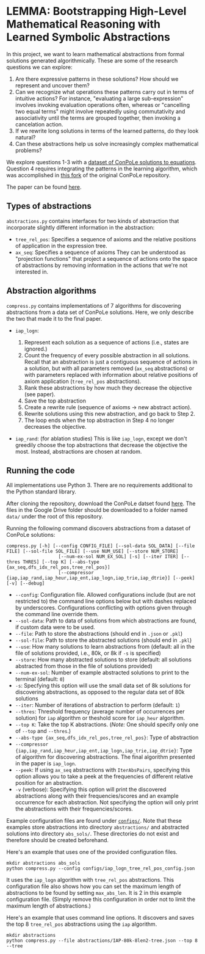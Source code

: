 # LEMMA: Bootstrapping High-Level Mathematical Reasoning with Learned Symbolic Abstractions

In this project, we want to learn mathematical abstractions from formal solutions generated algorithmically. These are some of the research questions we can explore:

1. Are there expressive patterns in these solutions? How should we represent and uncover them?
2. Can we recognize what operations these patterns carry out in terms of intuitive actions? For instance, "evaluating a large sub-expression" involves invoking evaluation operations often, whereas or "cancelling two equal terms" might involve repeatedly using commutativity and associativity until the terms are grouped together, then invoking a cancelation action.
3. If we rewrite long solutions in terms of the learned patterns, do they look natural?
4. Can these abstractions help us solve increasingly complex mathematical problems?

We explore questions 1-3 with a [dataset of ConPoLe solutions to equations](https://drive.google.com/drive/folders/1smRbVlZRNQi1OpiOhvWQ7fGA1dsgu0DI?usp=share_link).
Question 4 requires integrating the patterns in the learning algorithm, which was accomplished in [this fork](https://github.com/uranium11010/socratic-tutor/tree/2374d4a795cba3f9151ad95b68a81dac455c51d6)
of the original ConPoLe repository.

The paper can be found [here](https://arxiv.org/abs/2211.08671).

## Types of abstractions

`abstractions.py` contains interfaces for two kinds of abstraction that incorporate slightly different information in the abstraction:
* `tree_rel_pos`: Specifies a sequence of axioms and the relative positions of application in the expression tree.
* `ax_seq`: Specifies a sequence of axioms
They can be understood as "projection functions" that project a sequence of actions onto the space of abstractions by removing information
in the actions that we're not interested in.

## Abstraction algorithms

`compress.py` contains implementations of 7 algorithms for discovering abstractions from a data set of ConPoLe solutions.
Here, we only describe the two that made it to the final paper.
* `iap_logn`:
  1. Represent each solution as a sequence of actions (i.e., states are ignored.)
  2. Count the frequency of every possible abstraction in all solutions. Recall that an abstraction is just a contiguous sequence of actions in a solution,
but with all parameters removed (`ax_seq` abstractions) or with parameters replaced with information about relative positions of axiom application (`tree_rel_pos`
abstractions).
  3. Rank these abstractions by how much they decrease the objective (see paper).
  4. Save the top abstraction
  5. Create a rewrite rule (sequence of axioms -> new abstract action).
  6. Rewrite solutions using this new abstraction, and go back to Step 2.
  7. The loop ends when the top abstraction in Step 4 no longer decreases the objective.

* `iap_rand`: (for ablation studies) This is like `iap_logn`, except we don't greedily choose the top abstractions that decrease the objective the most.
Instead, abstractions are chosen at random.

## Running the code

All implementations use Python 3. There are no requirements additional to the Python standard library.

After cloning the repository, download the ConPoLe datset found [here](https://drive.google.com/drive/folders/1smRbVlZRNQi1OpiOhvWQ7fGA1dsgu0DI?usp=share_link).
The files in the Google Drive folder should be downloaded to a folder named `data/` under the root of this repository.


Running the following command discovers abstractions from a dataset of ConPoLe solutions:
```
compress.py [-h] [--config CONFIG_FILE] [--sol-data SOL_DATA] [--file FILE] [--sol-file SOL_FILE] [--use NUM_USE] [--store NUM_STORE]
                   [--num-ex-sol NUM_EX_SOL] [-s] [--iter ITER] [--thres THRES] [--top K] [--abs-type {ax_seq,dfs_idx_rel_pos,tree_rel_pos}]
                   [--compressor {iap,iap_rand,iap_heur,iap_ent,iap_logn,iap_trie,iap_dtrie}] [--peek] [-v] [--debug]
```
* `--config`: Configuration file. Allowed configurations include (but are not restricted to) the command line options below but with dashes replaced by underscores.
Configurations conflicting with options given through the command line override them.
* `--sol-data`: Path to data of solutions from which abstractions are found, if custom data were to be used.
* `--file`: Path to store the abstractions (should end in `.json` or `.pkl`)
* `--sol-file`: Path to store the abstracted solutions (should end in `.pkl`)
* `--use`: How many solutions to learn abstractions from (default: all in the file of solutions provided, i.e., 80k, or 8k if `-s` is specified)
* `--store`: How many abstracted solutions to store (default: all solutions abstracted from those in the file of solutions provided)
* `--num-ex-sol`: Number of example abstracted solutions to print to the terminal (default: `0`)
* `-s`: Specfying this option will use the small data set of 8k solutions for discovering abstractions, as opposed to the regular data set of 80k solutions
* `--iter`: Number of iterations of abstraction to perform (default: `1`)
* `--thres`: Threshold frequency (average number of occurrences per solution) for `iap` algorithm or theshold score for `iap_heur` algorithm.
* `--top K`: Take the top K abstractions. (*Note:* One should specify only one of `--top` and `--thres`.)
* `--abs-type {ax_seq,dfs_idx_rel_pos,tree_rel_pos}`: Type of abstraction
* `--compressor {iap,iap_rand,iap_heur,iap_ent,iap_logn,iap_trie,iap_dtrie}`: Type of algorithm for discovering abstractions. The final algorithm
presented in the paper is `iap_logn`.
* `--peek`: If using `ax_seq` abstractions with `IterAbsPairs`, specifying this option allows you to take a peek at the frequencies of different relative position for an abstraction.
* `-v` (verbose): Specifying this option will print the discovered abstractions along with their frequencies/scores and an example occurrence for each abstraction. Not specifying the option will only print the abstractions with their frequencies/scores.

Example configuration files are found under [`configs/`](configs/). Note that these examples store abstractions into directory
`abstractions/` and abstracted solutions into directory `abs_sols/`. These directories do not exist and therefore should be created
beforehand.

Here's an example that uses one of the provided configuration files.
```
mkdir abstractions abs_sols
python compress.py --config configs/iap_logn_tree_rel_pos_config.json
```
It uses the `iap_logn` algorithm with `tree_rel_pos` abstractions. This configuration file also shows how you can set the
maximum length of abstractions to be found by setting `max_abs_len`. It is 2 in this example configuration file.
(Simply remove this configuration in order not to limit the maximum length of abstractions.)

Here's an example that uses command line options. It discovers and saves the top 8 `tree_rel_pos` abstractions using the `iap` algorithm.
```
mkdir abstractions
python compress.py --file abstractions/IAP-80k-8len2-tree.json --top 8 --tree
```
